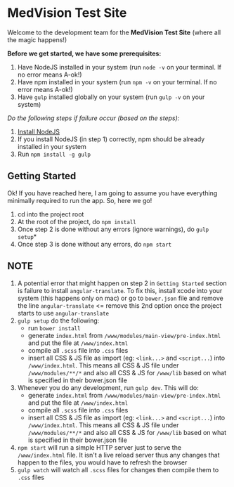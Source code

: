 # MedVision Test Site #

Welcome to the development team for the **MedVision Test Site** (where all the magic happens!)

**Before we get started, we have some prerequisites:**

1. Have NodeJS installed in your system (run `node -v` on your terminal. If no error means A-ok!)
2. Have npm installed in your system (run `npm -v` on your terminal. If no error means A-ok!)
3. Have `gulp` installed globally on your system (run `gulp -v` on your system)

*Do the following steps if failure occur (based on the steps):*

1. [Install NodeJS](https://nodejs.org/en/download/)
2. If you install NodeJS (in step 1) correctly, npm should be already installed in your system
3. Run `npm install -g gulp`

## Getting Started ##

Ok! If you have reached here, I am going to assume you have everything minimally required to run the app. So, here we go!

1. cd into the project root
2. At the root of the project, do `npm install`
3. Once step 2 is done without any errors (ignore warnings), do `gulp setup`*
4. Once step 3 is done without any errors, do `npm start` 


**NOTE**
---
1. A potential error that might happen on step 2 in `Getting Started` section is failure to install `angular-translate`. To fix this, install xcode into your system (this happens only on mac) or go to `bower.json` file and remove the line `angular-translate` <= remove this 2nd option once the project starts to use `angular-translate`
2. `gulp setup` do the following:
    - run `bower install`
    - generate `index.html` from `/www/modules/main-view/pre-index.html` and put the file at `/www/index.html`
    - compile all `.scss` file into `.css` files
    - insert all CSS & JS file as import (eg: `<link...>` and `<script...`) into `/www/index.html`. This means all CSS & JS file under `/www/modules/**/*` and also all CSS & JS for `/www/lib` based on what is specified in their bower.json file
3. Whenever you do any development, run `gulp dev`. This will do:
    - generate `index.html` from `/www/modules/main-view/pre-index.html` and put the file at `/www/index.html`
    - compile all `.scss` file into `.css` files
    - insert all CSS & JS file as import (eg: `<link...>` and `<script...`) into `/www/index.html`. This means all CSS & JS file under `/www/modules/**/*` and also all CSS & JS for `/www/lib` based on what is specified in their bower.json file
4. `npm start` will run a simple HTTP server just to serve the `/www/index.html` file. It isn't a live reload server thus any changes that happen to the files, you would have to refresh the browser
5. `gulp watch` will watch all `.scss` files for changes then compile them to `.css` files